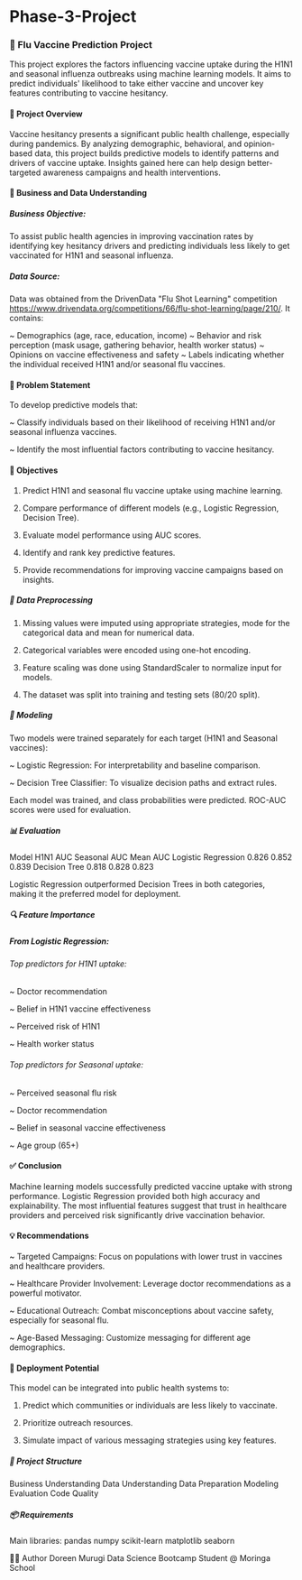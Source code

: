 # Phase-3-Project
### 🧬 Flu Vaccine Prediction Project
This project explores the factors influencing vaccine uptake during the H1N1 and seasonal influenza outbreaks using machine learning models. It aims to predict individuals' likelihood to take either vaccine and uncover key features contributing to vaccine hesitancy.

#### 📌 Project Overview
Vaccine hesitancy presents a significant public health challenge, especially during pandemics. By analyzing demographic, behavioral, and opinion-based data, this project builds predictive models to identify patterns and drivers of vaccine uptake. Insights gained here can help design better-targeted awareness campaigns and health interventions.

#### 🧠 Business and Data Understanding
##### Business Objective:
To assist public health agencies in improving vaccination rates by identifying key hesitancy drivers and predicting individuals less likely to get vaccinated for H1N1 and seasonal influenza.

##### Data Source:
Data was obtained from the DrivenData "Flu Shot Learning" competition https://www.drivendata.org/competitions/66/flu-shot-learning/page/210/. It contains:

~ Demographics (age, race, education, income)
~ Behavior and risk perception (mask usage, gathering behavior, health worker status)
~ Opinions on vaccine effectiveness and safety
~ Labels indicating whether the individual received H1N1 and/or seasonal flu vaccines.

#### 🧮 Problem Statement
To develop predictive models that:

~ Classify individuals based on their likelihood of receiving H1N1 and/or seasonal influenza vaccines.

~ Identify the most influential factors contributing to vaccine hesitancy.

#### 🎯 Objectives
1. Predict H1N1 and seasonal flu vaccine uptake using machine learning.

2. Compare performance of different models (e.g., Logistic Regression, Decision Tree).

3. Evaluate model performance using AUC scores.

4. Identify and rank key predictive features.

5. Provide recommendations for improving vaccine campaigns based on insights.

##### 🧹 Data Preprocessing
1. Missing values were imputed using appropriate strategies, mode for the categorical data and mean for numerical data.

2. Categorical variables were encoded using one-hot encoding.

3. Feature scaling was done using StandardScaler to normalize input for models.

4. The dataset was split into training and testing sets (80/20 split).

##### 🧪 Modeling
Two models were trained separately for each target (H1N1 and Seasonal vaccines):

~ Logistic Regression: For interpretability and baseline comparison.

~ Decision Tree Classifier: To visualize decision paths and extract rules.

Each model was trained, and class probabilities were predicted. ROC-AUC scores were used for evaluation.

##### 📊 Evaluation
Model	H1N1 AUC	Seasonal AUC	Mean AUC
Logistic Regression	0.826	0.852	0.839
Decision Tree	0.818	0.828	0.823

Logistic Regression outperformed Decision Trees in both categories, making it the preferred model for deployment.

##### 🔍 Feature Importance
##### From Logistic Regression:

###### Top predictors for H1N1 uptake:

~ Doctor recommendation

~ Belief in H1N1 vaccine effectiveness

~ Perceived risk of H1N1

~ Health worker status

###### Top predictors for Seasonal uptake:

~ Perceived seasonal flu risk

~ Doctor recommendation

~ Belief in seasonal vaccine effectiveness

~ Age group (65+)

#### ✅ Conclusion
Machine learning models successfully predicted vaccine uptake with strong performance. Logistic Regression provided both high accuracy and explainability. The most influential features suggest that trust in healthcare providers and perceived risk significantly drive vaccination behavior.

#### 💡 Recommendations
~ Targeted Campaigns: Focus on populations with lower trust in vaccines and healthcare providers.

~ Healthcare Provider Involvement: Leverage doctor recommendations as a powerful motivator.

~ Educational Outreach: Combat misconceptions about vaccine safety, especially for seasonal flu.

~ Age-Based Messaging: Customize messaging for different age demographics.

#### 🚀 Deployment Potential
This model can be integrated into public health systems to:

1. Predict which communities or individuals are less likely to vaccinate.

2. Prioritize outreach resources.

3. Simulate impact of various messaging strategies using key features.

##### 📂 Project Structure
Business Understanding
Data Understanding
Data Preparation
Modeling
Evaluation
Code Quality

##### 📦 Requirements
Main libraries:
pandas
numpy
scikit-learn
matplotlib
seaborn


🙋‍♀️ Author
Doreen Murugi
Data Science Bootcamp Student @ Moringa School


